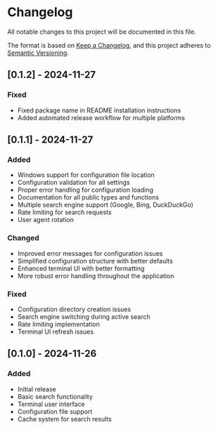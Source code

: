 # Changelog

All notable changes to this project will be documented in this file.

The format is based on [Keep a Changelog](https://keepachangelog.com/en/1.0.0/),
and this project adheres to [Semantic Versioning](https://semver.org/spec/v2.0.0.html).

## [0.1.2] - 2024-11-27

### Fixed
- Fixed package name in README installation instructions
- Added automated release workflow for multiple platforms

## [0.1.1] - 2024-11-27

### Added
- Windows support for configuration file location
- Configuration validation for all settings
- Proper error handling for configuration loading
- Documentation for all public types and functions
- Multiple search engine support (Google, Bing, DuckDuckGo)
- Rate limiting for search requests
- User agent rotation

### Changed
- Improved error messages for configuration issues
- Simplified configuration structure with better defaults
- Enhanced terminal UI with better formatting
- More robust error handling throughout the application

### Fixed
- Configuration directory creation issues
- Search engine switching during active search
- Rate limiting implementation
- Terminal UI refresh issues

## [0.1.0] - 2024-11-26

### Added
- Initial release
- Basic search functionality
- Terminal user interface
- Configuration file support
- Cache system for search results
